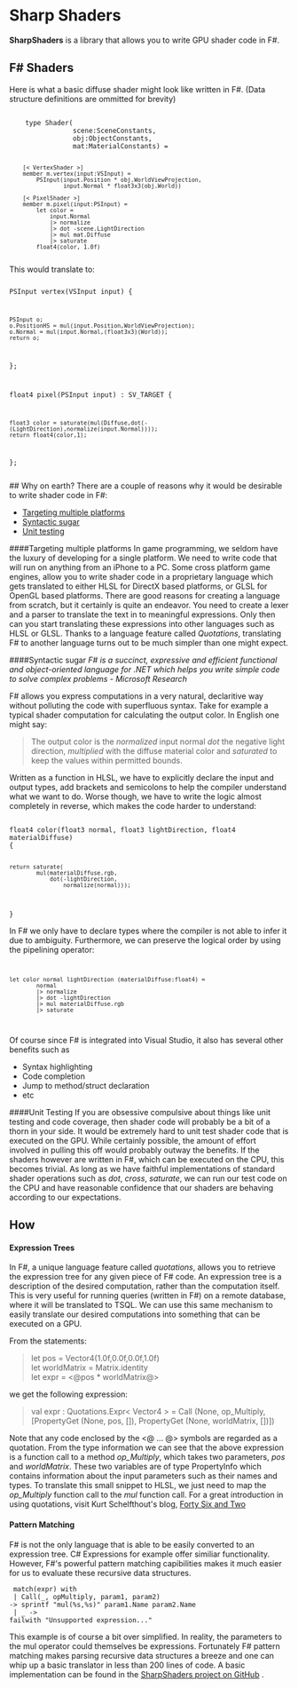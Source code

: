# Sharp Shaders #

**SharpShaders** is a library that allows you to write GPU shader code in F#. 

## F# Shaders
Here is what a basic diffuse shader might look like written in F#. (Data structure definitions are ommitted for brevity)

<code>
    type Shader(  
 				scene:SceneConstants,  
                obj:ObjectConstants,  
                mat:MaterialConstants) =  

        [< VertexShader >]  
        member m.vertex(input:VSInput) =  
            PSInput(input.Position * obj.WorldViewProjection,  
                    input.Normal * float3x3(obj.World))    

        [< PixelShader >]
        member m.pixel(input:PSInput) =
            let color = 
                input.Normal 
                |> normalize
                |> dot -scene.LightDirection
                |> mul mat.Diffuse
				|> saturate
            float4(color, 1.0f)

</code>
This would translate to:
<code>


PSInput vertex(VSInput input)
{

	PSInput o;
    o.PositionHS = mul(input.Position,WorldViewProjection);
	o.Normal = mul(input.Normal,(float3x3)(World));
    return o;
};

float4 pixel(PSInput input) : SV_TARGET
{

	float3 color = saturate(mul(Diffuse,dot(-(LightDirection),normalize(input.Normal))));  
	return float4(color,1);
};

</code>
## Why on earth?
There are a couple of reasons why it would be desirable to write shader code in F#:

- [Targeting multiple platforms](#targeting-multiple-platforms)
- [Syntactic sugar](#syntactic-sugar)
- [Unit testing](#unit-testing)

####Targeting multiple platforms
In game programming, we seldom have the luxury of developing for a single platform. We need to write code that will run on anything from an iPhone to a PC. Some cross platform game engines, allow you to write shader code in a proprietary language which gets translated to either HLSL for DirectX based platforms, or GLSL for OpenGL based platforms. There are good reasons for creating a language from scratch, but it certainly is quite an endeavor. You need to create a lexer and a parser to translate the text in to meaningful expressions. Only then can you start translating these expressions into other languages such as HLSL or GLSL. Thanks to a language feature called *Quotations*, translating F# to another language turns out to be much simpler than one might expect.

####Syntactic sugar
*F# is a succinct, expressive and efficient functional and object-oriented language for .NET which helps you write simple code to solve complex problems - Microsoft Research*

F# allows you express computations in a very natural, declaritive way without polluting the code with superfluous syntax. Take for example a typical shader computation for calculating the output color. In English one might say:  
>The output color is the *normalized* input normal *dot* the negative light direction, *multiplied* with the diffuse material color and *saturated* to keep the values within permitted bounds. 

Written as a function in HLSL, we have to explicitly declare the input and output types, add brackets and semicolons to help the compiler understand what we want to do. Worse though, we have to write the logic almost completely in reverse, which makes the code harder to understand:  

<code>
float4 color(float3 normal, float3 lightDirection, float4 materialDiffuse)
{

	return saturate(
			mul(materialDiffuse.rgb, 
				dot(-lightDirection, 
					normalize(normal)));
}
</code>  

In F# we only have to declare types where the compiler is not able to infer it due to ambiguity. Furthermore, we can preserve the logical order by using the pipelining operator:
<code>

    let color normal lightDirection (materialDiffuse:float4) =  
            normal   
            |> normalize  
            |> dot -lightDirection
            |> mul materialDiffuse.rgb
            |> saturate
</code> 

Of course since F# is integrated into Visual Studio, it also has several other benefits such as  

- Syntax highlighting
- Code completion
- Jump to method/struct declaration
- etc
 
####Unit Testing
If you are obsessive compulsive about things like unit testing and code coverage, then shader code will probably be a bit of a thorn in your side. It would be extremely hard to unit test shader code that is executed on the GPU. While certainly possible, the amount of effort involved in pulling this off would probably outway the benefits. If the shaders however are written in F#, which can be executed on the CPU, this becomes trivial. As long as we have faithful implementations of standard shader operations such as *dot*, *cross*, *saturate*, we can run our test code on the CPU and have reasonable confidence that our shaders are behaving according to our expectations.

	
## How
#### Expression Trees
In F#, a unique language feature called *quotations*, allows you to retrieve the expression tree for any given piece of F# code. An expression tree is a description of the desired computation, rather than the computation itself. This is very useful for running queries (written in F#) on a remote database, where it will be translated to TSQL. We can use this same mechanism to easily translate our desired computations into something that can be executed on a GPU.

From the statements:
> let pos = Vector4(1.0f,0.0f,0.0f,1.0f)<br>
let worldMatrix = Matrix.identity<br>
 let expr = <@pos * worldMatrix@>

we get the following expression:

> val expr : Quotations.Expr< Vector4 > =
  Call (None, op_Multiply, [PropertyGet (None, pos, []), PropertyGet (None, worldMatrix, [])])

Note that any code enclosed by the <@ ... @> symbols are regarded as a quotation. From the type information we can see that the above expression is a function call to a method *op_Multiply*, which takes two parameters, *pos* and *worldMatrix*. These two variables are of type PropertyInfo which contains information about the input parameters such as their names and types.
To translate this small snippet to HLSL, we just need to map the *op_Multiply* function call to the *mul* function call. For a great introduction in using quotations, visit Kurt Schelfthout's blog, [Forty Six and Two](http://fortysix-and-two.blogspot.ca/2009/06/traversing-and-transforming-f.html)

#### Pattern Matching
F# is not the only language that is able to be easily converted to an expression tree. C# Expressions for example offer similiar functionality. However, F#'s powerful pattern matching capibilities makes it much easier for us to evaluate these recursive data structures.

<code> match(expr) with<br>
| Call(_, opMultiply, param1, param2) -> sprintf "mul(%s,%s)" param1.Name param2.Name<br>
| _ -> failwith "Unsupported expression..."
</code>

This example is of course a bit over simplified. In reality, the parameters to the mul operator could themselves be expressions. Fortunately F# pattern matching makes parsing recursive data structures a breeze and one can whip up a basic translator in less than 200 lines of code. A basic implementation can be found in the [SharpShaders project on GitHub](http://example.com/ "Title") .

